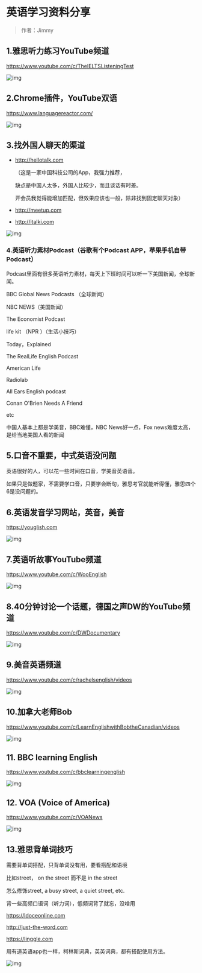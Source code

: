 # 英语学习资料分享

> 作者：Jimmy

## 1.雅思听力练习YouTube频道

<https://www.youtube.com/c/TheIELTSListeningTest>

![img](https://pbs.twimg.com/media/FUkyx4FUUAEjQBr?format=jpg&name=900x900)

## 2.Chrome插件，YouTube双语

<https://www.languagereactor.com/>

![img](https://pbs.twimg.com/media/FTxPe5IagAAqsw1?format=jpg&name=small)

## 3.找外国人聊天的渠道

- <http://hellotalk.com>

  （这是一家中国科技公司的App，我强力推荐，

  缺点是中国人太多，外国人比较少，而且谈话有时差。

  开会员我觉得能增加匹配，但效果应该也一般，除非找到固定聊天对象）

- <http://meetup.com>

- <http://italki.com>

![img](https://pbs.twimg.com/media/FUkzHrrUYAEcQ_H?format=jpg&name=small)

### 4.英语听力素材Podcast（谷歌有个Podcast APP，苹果手机自带Podcast）

Podcast里面有很多英语听力素材，每天上下班时间可以听一下美国新闻，全球新闻。

BBC Global News Podcasts （全球新闻）

NBC NEWS（美国新闻）

The Economist Podcast

life kit （NPR ）（生活小技巧）

 Today，Explained

The RealLife English Podcast

American Life

Radiolab

All Ears English podcast

Conan O'Brien Needs A Friend

etc

中国人基本上都是学美音，BBC难懂，NBC News好一点，Fox news难度太高，是给当地美国人看的新闻

## 5.口音不重要，中式英语没问题

英语很好的人，可以花一些时间在口音，学美音英语音。

如果只是做题家，不需要学口音，只要学会断句，雅思考官就能听得懂，雅思四个6是没问题的。

## 6.英语发音学习网站，英音，美音

<https://youglish.com>

![img](https://pbs.twimg.com/media/FTfS-PEVUAAylE9?format=jpg&name=small)

## 7.英语听故事YouTube频道

<https://www.youtube.com/c/WooEnglish>

![img](https://pbs.twimg.com/media/FUkz7YqVsAAyMKE?format=jpg&name=small)

## 8.40分钟讨论一个话题，德国之声DW的YouTube频道

<https://www.youtube.com/c/DWDocumentary>

![img](https://pbs.twimg.com/media/FUk1YfVUEAET4yN?format=jpg&name=medium)

## 9.美音英语频道

<https://www.youtube.com/c/rachelsenglish/videos>

![img](https://pbs.twimg.com/media/FUkznPFUYAEHCuq?format=jpg&name=900x900)

## 10.加拿大老师Bob

<https://www.youtube.com/c/LearnEnglishwithBobtheCanadian/videos>

![img](https://pbs.twimg.com/media/FUk1h6fUYAAw8hQ?format=jpg&name=medium)

## 11. BBC learning English

<https://www.youtube.com/c/bbclearningenglish>

![img](https://pbs.twimg.com/media/FUk1m9dUYAA3eMX?format=jpg&name=small)

## 12. VOA (Voice of America)

<https://www.youtube.com/c/VOANews>

![img](https://pbs.twimg.com/media/FUk1tzSVIAEFRIC?format=jpg&name=small)

## 13.雅思背单词技巧

需要背单词搭配，只背单词没有用，要看搭配和语境

比如street， on the street 而不是 in the street

怎么修饰street,  a busy street, a quiet street, etc.

背一些高频口语词（听力词），低频词背了就忘，没啥用

 <https://ldoceonline.com>

<http://just-the-word.com>

 <https://linggle.com>

用有道英语app也一样，柯林斯词典，英英词典，都有搭配使用方法。

![img](https://pbs.twimg.com/media/FTRUzdoUUAAQ2Bu?format=jpg&name=small)
